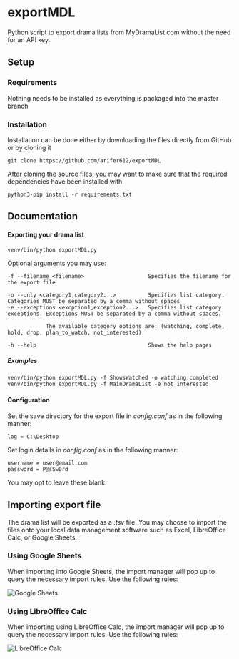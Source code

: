 # exportMDL
Python script to export drama lists from MyDramaList.com without the need for an API key.

## Setup
### Requirements
Nothing needs to be installed as everything is packaged into the master branch


### Installation
Installation can be done either by downloading the files directly from GitHub or by cloning it
    
    git clone https://github.com/arifer612/exportMDL
    
After cloning the source files, you may want to make sure that the required dependencies have been installed with
    
    python3-pip install -r requirements.txt

## Documentation
#### Exporting your drama list

    venv/bin/python exportMDL.py
    
Optional arguments you may use:
    
    -f --filename <filename>                    Specifies the filename for the export file
    
    -o --only <category1,category2...>          Specifies list category. Categories MUST be separated by a comma without spaces
    -e --exceptions <excption1,exception2...>   Specifies list category exceptions. Exceptions MUST be separated by a comma without spaces.
                                                
                The available category options are: (watching, complete, hold, drop, plan_to_watch, not_interested)
                                                    
    -h --help                                   Shows the help pages
    
##### Examples

    venv/bin/python exportMDL.py -f ShowsWatched -o watching,completed
    venv/bin/python exportMDL.py -f MainDramaList -e not_interested
    

#### Configuration
Set the save directory for the export file in _config.conf_ as in the following manner:

    log = C:\Desktop
    
Set login details in _config.conf_ as in the following manner:
    
    username = user@email.com
    password = P@sSw0rd

You may opt to leave these blank.

## Importing export file
The drama list will be exported as a _.tsv_ file. You may choose to import the files onto your local data management
software such as Excel, LibreOffice Calc, or Google Sheets.

### Using Google Sheets
When importing into Google Sheets, the import manager will pop up to query the necessary import rules. Use the 
following rules:

![Google Sheets](https://i.imgur.com/EDTnqGe.png "Google Sheets Example")

### Using LibreOffice Calc
When importing using LibreOffice Calc, the import manager will pop up to query the necessary import rules. Use the
following rules:

![LibreOffice Calc](https://i.imgur.com/2rTOl29.png "LibreOffice Calc Example")
